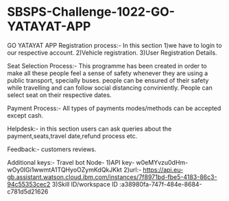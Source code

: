 # SBSPS-Challenge-1022-GO-YATAYAT-APP
GO YATAYAT APP
Registration process:-
In this section 
1)we have to login to our respective account.
2)Vehicle registration.
3)User Registration Details.

Seat Selection Process:-
This programme has been created in order to make all these people feel a sense of safety whenever they are using a public transport, specially buses. 
people can be ensured of their safety while travelling and can follow social distancing conviniently.
People can select seat on their respective dates.

Payment Process:-
All types of payments modes/methods can be accepted except cash.

Helpdesk:-
in this section users can ask queries about the payment,seats,travel date,refund process etc.

Feedback:-
customers reviews.

 Additional keys:-
   Travel bot Node- 
1)API key- w0eMYvzu0dHm-wOy0IGi1wwmtA1TQHyoOZymKdQkJKkt
2)url:- https://api.eu-gb.assistant.watson.cloud.ibm.com/instances/7f8971bd-fbe5-4183-86c3-94c55353cec2
3)Skill ID/workspace ID :a38980fa-747f-484e-8684-c781d5d21626
